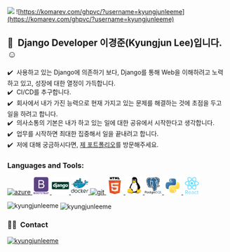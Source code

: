 <a href="https://kjdev.notion.site/Django-Developer-f36090b3c2cb41d8aa1422dbd7b1be7c"><img src="https://img.shields.io/badge/Porfoilo-Docs-blue"/></a>
![https://komarev.com/ghpvc/?username=kyungjunleeme](https://komarev.com/ghpvc/?username=kyungjunleeme)


## 👋 &nbsp;Django Developer 이경준(Kyungjun Lee)입니다. ☺️

✔️ &nbsp;사용하고 있는 Django에 의존하기 보다, Django를 통해 Web을 이해하려고 노력하고 있고, 성장에 대한 열정이 가득합니다.\
✔️ &nbsp;CI/CD를 추구합니다.\
✔️ &nbsp;회사에서 내가 가진 능력으로 현재 가지고 있는 문제를 해결하는 것에 초점을 두고 일을 하려고 합니다.\
✔️ &nbsp;의사소통의 기본은 내가 하고 있는 일에 대한 공유에서 시작한다고 생각합니다.\
✔️ &nbsp;업무를 시작하면 최대한 집중해서 일을 끝내려고 합니다.\
✔️ &nbsp;저에 대해 궁금하시다면, <a href="https://바꿔야 함">제 포트폴리오</a>를 방문해주세요.

<h3 align="left">Languages and Tools:</h3>
<p align="left"> <a href="https://azure.microsoft.com/en-in/" target="_blank"> <img src="https://www.vectorlogo.zone/logos/microsoft_azure/microsoft_azure-icon.svg" alt="azure" width="40" height="40"/> </a> <a href="https://getbootstrap.com" target="_blank"> <img src="https://raw.githubusercontent.com/devicons/devicon/master/icons/bootstrap/bootstrap-plain-wordmark.svg" alt="bootstrap" width="40" height="40"/> </a> <a href="https://www.djangoproject.com/" target="_blank"> <img src="https://raw.githubusercontent.com/devicons/devicon/master/icons/django/django-original.svg" alt="django" width="40" height="40"/> </a> <a href="https://www.docker.com/" target="_blank"> <img src="https://raw.githubusercontent.com/devicons/devicon/master/icons/docker/docker-original-wordmark.svg" alt="docker" width="40" height="40"/> </a> <a href="https://git-scm.com/" target="_blank"> <img src="https://www.vectorlogo.zone/logos/git-scm/git-scm-icon.svg" alt="git" width="40" height="40"/> </a> <a href="https://www.w3.org/html/" target="_blank"> <img src="https://raw.githubusercontent.com/devicons/devicon/master/icons/html5/html5-original-wordmark.svg" alt="html5" width="40" height="40"/> </a> <a href="https://www.linux.org/" target="_blank"> <img src="https://raw.githubusercontent.com/devicons/devicon/master/icons/linux/linux-original.svg" alt="linux" width="40" height="40"/> </a> <a href="https://www.postgresql.org" target="_blank"> <img src="https://raw.githubusercontent.com/devicons/devicon/master/icons/postgresql/postgresql-original-wordmark.svg" alt="postgresql" width="40" height="40"/> </a> <a href="https://www.python.org" target="_blank"> <img src="https://raw.githubusercontent.com/devicons/devicon/master/icons/python/python-original.svg" alt="python" width="40" height="40"/> </a> <a href="https://reactjs.org/" target="_blank"> <img src="https://raw.githubusercontent.com/devicons/devicon/master/icons/react/react-original-wordmark.svg" alt="react" width="40" height="40"/> </a> </p>

<p><img align="left" src="https://github-readme-stats.vercel.app/api/top-langs?username=kyungjunleeme&show_icons=true&locale=en&layout=compact" alt="kyungjunleeme" /></p>

<p>&nbsp;<img align="center" src="https://github-readme-stats.vercel.app/api?username=kyungjunleeme&show_icons=true&locale=en" alt="kyungjunleeme" /></p>

### 🤝🏻 &nbsp;Contact
<a href="https://linkedin.com/in/kyungjunleeme" target="blank"><img align="center" src="https://raw.githubusercontent.com/rahuldkjain/github-profile-readme-generator/master/src/images/icons/Social/linked-in-alt.svg" alt="kyungjunleeme" height="30" width="40" /></a>

